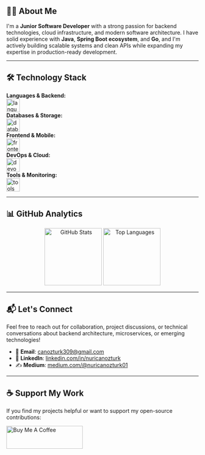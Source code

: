 ## 👨‍💻 About Me

I'm a **Junior Software Developer** with a strong passion for backend technologies, cloud infrastructure, and modern software architecture. I have solid experience with **Java**, **Spring Boot ecosystem**, and **Go**, and I'm actively building scalable systems and clean APIs while expanding my expertise in production-ready development.

---

## 🛠️ Technology Stack

<div align="left">
  <strong>Languages & Backend:</strong><br/>
  <img src="https://skillicons.dev/icons?i=java,rust,go,kotlin,spring,hibernate,kafka,rabbitmq" height="35" alt="languages backend" />
  
  <br/>
  <strong>Databases & Storage:</strong><br/>
  <img src="https://skillicons.dev/icons?i=postgres,mysql,redis,mongodb" height="35" alt="databases" />
  
  <br/>
  <strong>Frontend & Mobile:</strong><br/>
  <img src="https://skillicons.dev/icons?i=angular,svelte,androidstudio" height="35" alt="frontend mobile" />
  
  <br/>
  <strong>DevOps & Cloud:</strong><br/>
  <img src="https://skillicons.dev/icons?i=docker,kubernetes,aws,cloudflare,vercel,linux" height="35" alt="devops cloud" />
  
  <br/>
  <strong>Tools & Monitoring:</strong><br/>
  <img src="https://skillicons.dev/icons?i=maven,gradle,git,github,githubactions,idea,vscode,postman,grafana,prometheus" height="35" alt="tools monitoring" />
</div>

---

## 📊 GitHub Analytics

<div align="center">
  <img src="https://github-readme-stats.vercel.app/api?username=nuricanozturk01&hide_title=false&hide_rank=false&show_icons=true&include_all_commits=true&count_private=true&disable_animations=false&theme=blueberry&locale=en&hide_border=true" height="150" alt="GitHub Stats" />
  <img src="https://github-readme-stats.vercel.app/api/top-langs?username=nuricanozturk01&locale=en&hide_title=false&layout=compact&card_width=320&langs_count=5&theme=blueberry&hide_border=true" height="150" alt="Top Languages" />
</div>

---

## 📬 Let's Connect

Feel free to reach out for collaboration, project discussions, or technical conversations about backend architecture, microservices, or emerging technologies!

- 📧 **Email**: [canozturk309@gmail.com](mailto:canozturk309@gmail.com)
- 💼 **LinkedIn**: [linkedin.com/in/nuricanozturk](https://linkedin.com/in/nuricanozturk)
- ✍️ **Medium**: [medium.com/@nuricanozturk01](https://medium.com/@nuricanozturk01)

---

## ☕ Support My Work

If you find my projects helpful or want to support my open-source contributions:

<a href="https://www.buymeacoffee.com/canozturk3U" target="_blank">
  <img src="https://cdn.buymeacoffee.com/buttons/v2/default-yellow.png" alt="Buy Me A Coffee" style="height: 60px !important;width: 200px !important;" >
</a>
